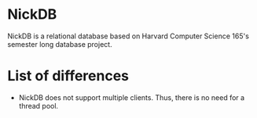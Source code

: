 NickDB
======
NickDB is a relational database based on Harvard Computer Science 165's semester long
database project.


List of differences
===================
- NickDB does not support multiple clients. Thus, there is no need for a thread pool.
